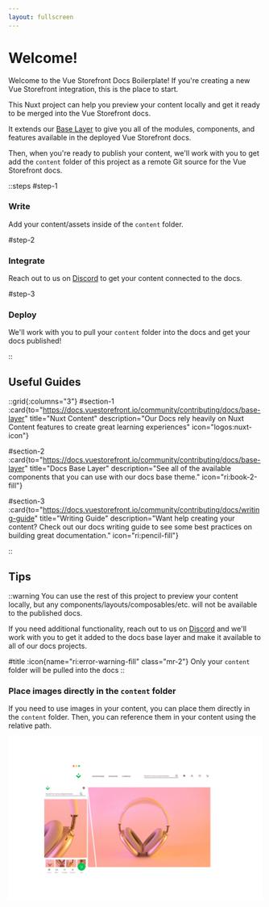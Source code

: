 ```yaml
---
layout: fullscreen
---
```

# Welcome!

Welcome to the Vue Storefront Docs Boilerplate! If you're creating a new Vue Storefront integration, this is the place to start. 

This Nuxt project can help you preview your content locally and get it ready to be merged into the Vue Storefront docs.

It extends our [Base Layer](https://docs.vuestorefront.io/community/contributing/docs/base-layer) to give you all of the modules, components, and features available in the deployed Vue Storefront docs.

Then, when you're ready to publish your content, we'll work with you to get add the `content` folder of this project as a remote Git source for the Vue Storefront docs.

::steps
#step-1
### Write
Add your content/assets inside of the `content` folder.

#step-2
### Integrate
Reach out to us on [Discord](https://discord.vuestorefront.io) to get your content connected to the docs.

#step-3
### Deploy

We'll work with you to pull your `content` folder into the docs and get your docs published!


::

## Useful Guides

::grid{:columns="3"}
#section-1
:card{to="https://docs.vuestorefront.io/community/contributing/docs/base-layer" title="Nuxt Content" description="Our Docs rely heavily on Nuxt Content features to create great learning experiences" icon="logos:nuxt-icon"}

#section-2
:card{to="https://docs.vuestorefront.io/community/contributing/docs/base-layer" title="Docs Base Layer" description="See all of the available components that you can use with our docs base theme." icon="ri:book-2-fill"}

#section-3
:card{to="https://docs.vuestorefront.io/community/contributing/docs/writing-guide" title="Writing Guide" description="Want help creating your content? Check out our docs writing guide to see some best practices on building great documentation." icon="ri:pencil-fill"}

::

## Tips

::warning
You can use the rest of this project to preview your content locally, but any components/layouts/composables/etc. will not be available to the published docs.

If you need additional functionality, reach out to us on [Discord](https://discord.vuestorefront.io) and we'll work with you to get it added to the docs base layer and make it available to all of our docs projects.

#title
:icon{name="ri:error-warning-fill" class="mr-2"}
Only your `content` folder will be pulled into the docs
::

### Place images directly in the `content` folder

If you need to use images in your content, you can place them directly in the `content` folder. Then, you can reference them in your content using the relative path.

![Image](./image.webp)
